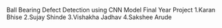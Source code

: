 Ball Bearing Defect Detection using CNN Model
Final Year Project 
1.Karan Bhise
2.Sujay Shinde
3.Vishakha Jadhav
4.Sakshee Arude
